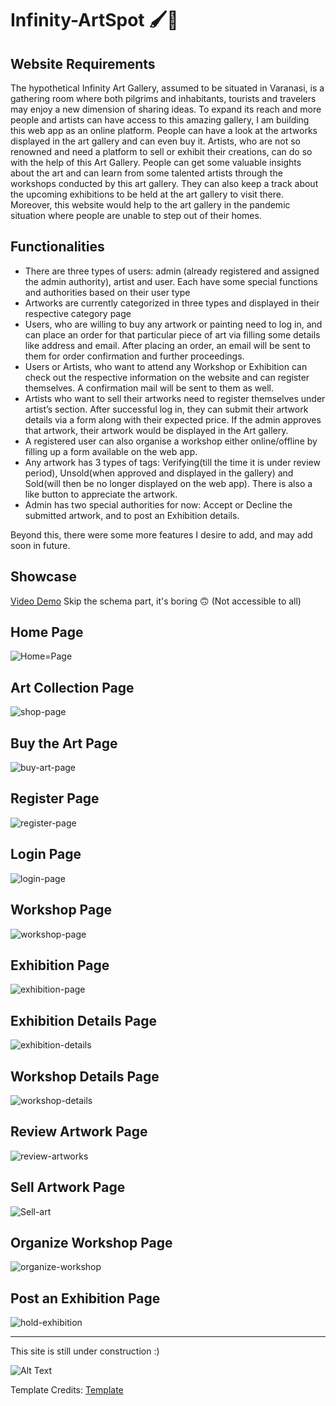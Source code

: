 # Infinity-ArtSpot :paintbrush::art:


## Website Requirements

The hypothetical Infinity Art Gallery, assumed to be situated in Varanasi, is a gathering room where both pilgrims and inhabitants, tourists and travelers may enjoy a new dimension of sharing ideas. To expand its reach and more people and artists can have access to this amazing gallery, I am building this web app as an online platform. People can have a look at the artworks displayed in the art gallery and can even buy it. Artists, who are not so renowned and need a platform to sell or exhibit their creations, can do so with the help of this Art Gallery. People can get some valuable insights about the art and can learn from some talented artists through the workshops conducted by this art gallery. They can also keep a track about the upcoming exhibitions to be held at the art gallery to visit there. Moreover, this website would help to the art gallery in the pandemic situation where people are unable to step out of their homes.

## Functionalities

- There are three types of users: admin (already registered and assigned the admin authority), artist and user. Each have some special functions and authorities based on their user type
- Artworks are currently categorized in three types and displayed in their respective category page
- Users, who are willing to buy any artwork or painting need to log in, and can place an order for that particular piece of art via filling some details like address and email. After placing an order, an email will be sent to them for order confirmation and further proceedings.
- Users or Artists, who want to attend any Workshop or Exhibition can check out the respective information on the website and can register themselves. A confirmation mail will be sent to them as well. 
- Artists who want to sell their artworks need to register themselves under artist’s section. After successful log in, they can submit their artwork details via a form along with their expected price. If the admin approves that artwork, their artwork would be displayed in the Art gallery.
- A registered user can also organise a workshop either online/offline by filling up a form available on the web app.
- Any artwork has 3 types of tags: Verifying(till the time it is under review period), Unsold(when approved and displayed in the gallery) and Sold(will then be no longer displayed on the web app). There is also a like button to appreciate the artwork.
- Admin has two special authorities for now: Accept or Decline the submitted artwork, and to post an Exhibition details.

Beyond this, there were some more features I desire to add, and may add soon in future. 

## Showcase

[Video Demo](https://drive.google.com/file/d/11A2pjNrm1y5Z_M38Y1-x5tFYGxU4yoFz/view?usp=sharing) Skip the schema part, it's boring 	:upside_down_face: (Not accessible to all)

## Home Page

![Home=Page](https://user-images.githubusercontent.com/64766655/141927890-6d1acd57-38e3-4fd6-9365-63ebf79f9dde.png)

## Art Collection Page

![shop-page](https://user-images.githubusercontent.com/64766655/141928134-5c258193-3014-4525-a0e3-782c7ce001b1.png)

## Buy the Art Page

![buy-art-page](https://user-images.githubusercontent.com/64766655/141928191-e35cc1bf-7994-4ce6-bff8-c95275f429ae.png)

## Register Page

![register-page](https://user-images.githubusercontent.com/64766655/141928247-f471920b-e0bc-4f83-84af-d71ef9e4c147.png)

## Login Page

![login-page](https://user-images.githubusercontent.com/64766655/141928286-84faab6a-aa01-44e5-b5e0-db3c01ff4a77.png)

## Workshop Page

![workshop-page](https://user-images.githubusercontent.com/64766655/141928310-85b61bb4-b4ab-4db3-b4dd-2a3b589267f6.png)

## Exhibition Page

![exhibition-page](https://user-images.githubusercontent.com/64766655/141928369-6f2b8917-37e6-43b2-932c-5aa6aeb9e295.png)

## Exhibition Details Page

![exhibition-details](https://user-images.githubusercontent.com/64766655/141928442-58372802-2678-4ded-9092-5935d288ab11.png)

## Workshop Details Page

![workshop-details](https://user-images.githubusercontent.com/64766655/141928517-f34dff47-aac2-4d2e-8c15-53b550e31b73.png)

## Review Artwork Page

![review-artworks](https://user-images.githubusercontent.com/64766655/141928544-a57a3c8f-6a12-4a77-bbf4-e15b1e018f23.png)

## Sell Artwork Page

![Sell-art](https://user-images.githubusercontent.com/64766655/141928593-cec22d1c-5c34-403f-8752-7a9b9f350f4b.png)

## Organize Workshop Page

![organize-workshop](https://user-images.githubusercontent.com/64766655/141928649-4d78d7d4-3d63-4005-be9b-d02c4b719e51.png)

## Post an Exhibition Page

![hold-exhibition](https://user-images.githubusercontent.com/64766655/141928662-387a03ef-741a-4dc6-8b42-ca87913f2a89.png)

-----------------------

This site is still under construction :)

![Alt Text](https://media.giphy.com/media/xZsLh7B3KMMyUptD9D/giphy.gif)




Template Credits: [Template](https://imransdesign.com/portfolio-item/fruitkha-responsive-bootstrap4-shop-template/)
